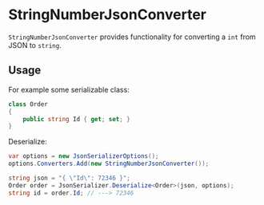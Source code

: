 # StringNumberJsonConverter

`StringNumberJsonConverter` provides functionality for converting a `int` from JSON to `string`.

## Usage

For example some serializable class:

```csharp
class Order
{
    public string Id { get; set; }
}
```
Deserialize:

```csharp
var options = new JsonSerializerOptions();
options.Converters.Add(new StringNumberJsonConverter());

string json = "{ \"Id\": 72346 }";
Order order = JsonSerializer.Deserialize<Order>(json, options);
string id = order.Id; // ---> 72346
```